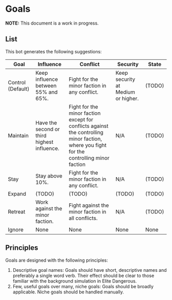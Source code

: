 # Goals

**NOTE:** This document is a work in progress.

## List

This bot generates the following suggestions:

|Goal     |Influence|Conflict|Security|State|
|---------|---------|--------|--------|------|
|Control (Default) |Keep influence between 55% and 65%.|Fight for the minor faction in any conflict.|Keep security at Medium or higher.|(TODO)|
|Maintain |Have the second or third highest influence.|Fight for the minor faction except for conflicts against the controlling minor faction, where you fight for the controlling minor faction|N/A|(TODO)|
|Stay     |Stay above 10%.|Fight for the minor faction in any conflict.|N/A|(TODO)|
|Expand   |(TODO)|(TODO)|(TODO)|(TODO)|
|Retreat  |Work against the minor faction.|Fight against the minor faction in all conflicts.|N/A|(TODO)|
|Ignore   |None|None|None|None|

## Principles

Goals are designed with the following principles:

1. Descriptive goal names: Goals should have short, descriptive names and preferably a single word verb. Their effect should be clear to those familiar with the background simulation in Elite Dangerous.
2. Few, useful goals over many, niche goals: Goals should be broadly applicable. Niche goals should be handled manually.
